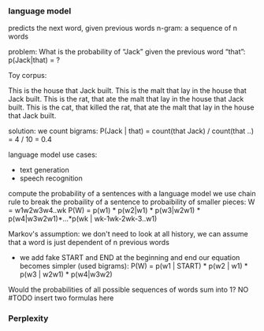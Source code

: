 ### language model
predicts the next word, given previous words
n-gram: a sequence of n words


problem: What is the probability of “Jack” given the previous word “that”: p(Jack|that) = ?

Toy corpus:

This is the house that Jack built. This is the malt that lay in the house that Jack built.
This is the rat, that ate the malt that lay in the house that Jack built.
This is the cat, that killed the rat, that ate the malt that lay in the house that Jack built.


solution:
we count bigrams: 
P(Jack | that) = count(that Jack) / count(that ..) = 4 / 10 = 0.4

language model use cases:
- text generation
- speech recognition

compute the probability of a sentences with a language model
we use chain rule to break the probaility of a sentence to probaibility of smaller pieces:
W = w1w2w3w4..wk
P(W) = p(w1) * p(w2|w1) * p(w3|w2w1) * p(w4|w3w2w1)*...*p(wk | wk-1wk-2wk-3..w1)

Markov's assumption: we don't need to look at all history, we can assume that a word is just dependent of n previous words
* we add fake START and END at the beginning and end
our equation becomes simpler (used bigrams):
P(W) = p(w1 | START) * p(w2 | w1) * p(w3 | w2w1) * p(w4|w3w2)

Would the probabilities of all possible sequences of words sum into 1? NO
#TODO
insert two formulas here

### Perplexity








